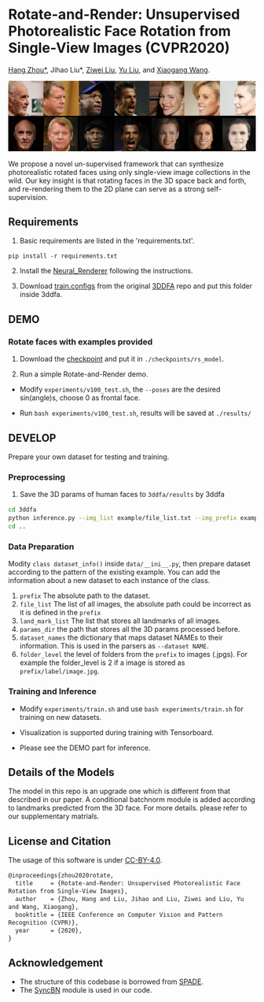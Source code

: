 # Rotate-and-Render: Unsupervised Photorealistic Face Rotation from Single-View Images (CVPR2020)

[Hang Zhou*](https://hangz-nju-cuhk.github.io/), Jihao Liu*, [Ziwei Liu](https://liuziwei7.github.io/), [Yu Liu](http://www.liuyu.us/), and [Xiaogang Wang](http://www.ee.cuhk.edu.hk/~xgwang/).


<img src='./misc/teaser.png' width=880>

We propose a novel un-supervised framework that can synthesize 
photorealistic rotated faces using only single-view image collections 
in the wild. Our key insight is that rotating faces in the 3D space back and forth, 
and re-rendering them to the 2D plane can serve as a strong self-supervision.


## Requirements
1. Basic requirements are listed in the 'requirements.txt'.

```
pip install -r requirements.txt
```

2. Install the [Neural_Renderer](https://github.com/hiroharu-kato/neural_renderer) following the instructions.

3. Download [train.configs](https://github.com/cleardusk/3DDFA/tree/master/train.configs) from the original [3DDFA](https://github.com/cleardusk/3DDFA/) repo and put this folder inside 3ddfa.


## DEMO
### Rotate faces with examples provided
1. Download the [checkpoint](https://drive.google.com/file/d/1Vdlpwghjo4a9rOdn2iJEVlPd0EJegAex/view?usp=sharing)
and put it in ```./checkpoints/rs_model```.

2. Run a simple Rotate-and-Render demo.

* Modify ```experiments/v100_test.sh```, the ```--poses``` are the desired sin(angle)s, choose 0 as frontal face.

* Run ```bash experiments/v100_test.sh```, results will be saved at ```./results/```

## DEVELOP

Prepare your own dataset for testing and training.

### Preprocessing

1. Save the 3D params of human faces to ```3ddfa/results``` by 3ddfa 
```bash
cd 3ddfa
python inference.py --img_list example/file_list.txt --img_prefix example/Images --save_dir results
cd ..
```

### Data Preparation

Modity  ```class dataset_info()``` inside ```data/__ini__.py```, then prepare dataset according to the pattern of the existing example.
You can add the information about a new dataset to each instance of the class.

1. ```prefix``` The absolute path to the dataset.
2. ```file_list``` The list of all images, the absolute path could be incorrect as it is defined in the ```prefix```
3. ```land_mark_list``` The list that stores all landmarks of all images. 
4. ```params_dir``` the path that stores all the 3D params processed before.
5. ```dataset_names``` the dictionary that maps dataset NAMEs to their information. This is used in the parsers as ```--dataset NAME```. 
6. ```folder_level``` the level of folders from the ```prefix``` to images (.jpgs). 
For example the folder_level is 2 if a image is stored as ```prefix/label/image.jpg```.

### Training and Inference
* Modify ```experiments/train.sh``` and use ```bash experiments/train.sh``` for training on new datasets.

* Visualization is supported during training with Tensorboard.

* Please see the DEMO part for inference.

## Details of the Models

The model in this repo is an upgrade one which is different from that described in our paper. A conditional batchnorm module is added according to landmarks predicted from the 3D face. For more details. please refer to our supplementary matrials.

## License and Citation
The usage of this software is under [CC-BY-4.0](https://github.com/Hangz-nju-cuhk/Rotate-and-Render/LICENSE).
```
@inproceedings{zhou2020rotate,
  title     = {Rotate-and-Render: Unsupervised Photorealistic Face Rotation from Single-View Images},
  author    = {Zhou, Hang and Liu, Jihao and Liu, Ziwei and Liu, Yu and Wang, Xiaogang},
  booktitle = {IEEE Conference on Computer Vision and Pattern Recognition (CVPR)},
  year      = {2020},
}
```

## Acknowledgement
* The structure of this codebase is borrowed from [SPADE](https://github.com/NVlabs/SPADE).
* The [SyncBN](https://github.com/vacancy/Synchronized-BatchNorm-PyTorch) module is used in our code.
